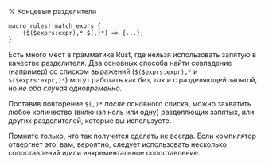 % Концевые разделители

```ignore
macro_rules! match_exprs {
    ($($exprs:expr),* $(,)*) => {...};
}
```

Есть много мест в грамматике  Rust, где нельзя использовать запятую в качестве
разделителя. Два основных способа найти совпадение (например) со списком
выражений (`$($exprs:expr),*` и `$($exprs:expr,)*`) могут работать как *без*,
*так и* с разделяющей запятой, но *не оба случая одновременно*.

Поставив повторение `$(,)*` *после* основного списка, можно захватить любое
количество (включая ноль или одну) разделяющих запятых, или других разделителей,
которые вы используете.

Помните только, что так получится сделать не всегда. Если компилятор отвергнет
это, вам, вероятно, следует использовать несколько сопоставлений и/или
инкрементальное сопоставление.
